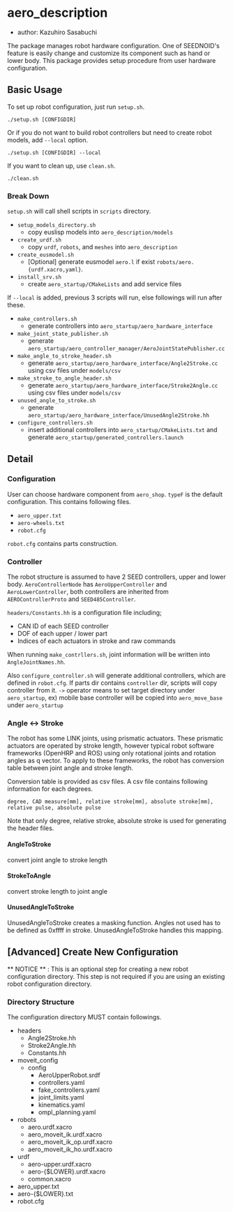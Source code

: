 # aero_description

- author: Kazuhiro Sasabuchi

The package manages robot hardware configuration.
One of SEEDNOID's feature is easily change and customize its component such as hand or lower body.
This package provides setup procedure from user hardware configuration.

## Basic Usage

To set up robot configuration, just run `setup.sh`.

```
./setup.sh [CONFIGDIR]
```

Or if you do not want to build robot controllers but need to create robot models, add `--local` option.

```
./setup.sh [CONFIGDIR] --local
```

If you want to clean up, use `clean.sh`.

```
./clean.sh
```

### Break Down

`setup.sh` will call shell scripts in `scripts` directory.

- `setup_models_directory.sh`
  - copy euslisp models into `aero_description/models`
- `create_urdf.sh`
  - copy `urdf`, `robots`, and `meshes` into `aero_description`
- `create_eusmodel.sh`
  - [Optional] generate eusmodel `aero.l` if exist `robots/aero.{urdf.xacro,yaml}`.
- `install_srv.sh`
  - create `aero_startup/CMakeLists` and add service files

If `--local` is added, previous 3 scripts will run,
else followings will run after these.

- `make_controllers.sh`
  - generate controllers into `aero_startup/aero_hardware_interface`
- `make_joint_state_publisher.sh`
  - generate `aero_startup/aero_controller_manager/AeroJointStatePublisher.cc`
- `make_angle_to_stroke_header.sh`
  - generate `aero_startup/aero_hardware_interface/Angle2Stroke.cc` using csv files under `models/csv`
- `make_stroke_to_angle_header.sh`
  - generate `aero_startup/aero_hardware_interface/Stroke2Angle.cc` using csv files under `models/csv`
- `unused_angle_to_stroke.sh`
  - generate `aero_startup/aero_hardware_interface/UnusedAngle2Stroke.hh`
- `configure_controllers.sh`
  - insert additional controllers into `aero_startup/CMakeLists.txt` and generate `aero_startup/generated_controllers.launch`

## Detail

### Configuration

User can choose hardware component from `aero_shop`.
`typeF` is the default configuration.
This contains following files.

- `aero_upper.txt`
- `aero-wheels.txt`
- `robot.cfg`

`robot.cfg` contains parts construction.

### Controller

The robot structure is assumed to have 2 SEED controllers,
upper and lower body.
`AeroControllerNode` has `AeroUpperController` and `AeroLowerController`,
both controllers are inherited from `AEROControllerProto` and `SEED485Controller`.

`headers/Constants.hh` is a configuration file including;

- CAN ID of each SEED controller
- DOF of each upper / lower part
- Indices of each actuators in stroke and raw commands

When running `make_contrllers.sh`,
joint information will be written into `AngleJointNames.hh`.

Also `configure_controller.sh` will generate additional controllers,
which are defined in `robot.cfg`.
If parts dir contains `controller` dir, scripts will copy controller from it.
`->` operator means to set target directory under `aero_startup`,
ex) mobile base controller will be copied into `aero_move_base` under `aero_startup`

### Angle <-> Stroke

The robot has some LINK joints, using prismatic actuators.
These prismatic actuators are operated by stroke length,
however typical robot software frameworks (OpenHRP and ROS)
using only rotational joints and rotation angles as q vector.
To apply to these frameworks,
the robot has conversion table
between joint angle and stroke length.

Conversion table is provided as csv files.
A csv file contains following information for each degrees.

```
degree, CAD measure[mm], relative stroke[mm], absolute stroke[mm], relative pulse, absolute pulse
```

Note that only degree, relative stroke, absolute stroke is used for generating the header files.


#### AngleToStroke

convert joint angle to stroke length

#### StrokeToAngle

convert stroke length to joint angle

#### UnusedAngleToStroke

UnusedAngleToStroke creates a masking function.
Angles not used has to be defined as 0xffff in stroke.
UnusedAngleToStroke handles this mapping.


## [Advanced] Create New Configuration

** NOTICE ** :
This is an optional step for creating a new robot configuration directory.
This step is not required if you are using an existing robot configuration directory.

### Directory Structure

The configuration directory MUST contain followings.

- headers
  - Angle2Stroke.hh
  - Stroke2Angle.hh
  - Constants.hh
- moveit_config
  - config
    - AeroUpperRobot.srdf
    - controllers.yaml
    - fake_controllers.yaml
    - joint_limits.yaml
    - kinematics.yaml
    - ompl_planning.yaml
- robots
  - aero.urdf.xacro
  - aero_moveit_ik.urdf.xacro
  - aero_moveit_ik_op.urdf.xacro
  - aero_moveit_ik_ho.urdf.xacro
- urdf
  - aero-upper.urdf.xacro
  - aero-{$LOWER}.urdf.xacro
  - common.xacro
- aero_upper.txt
- aero-{$LOWER}.txt
- robot.cfg
